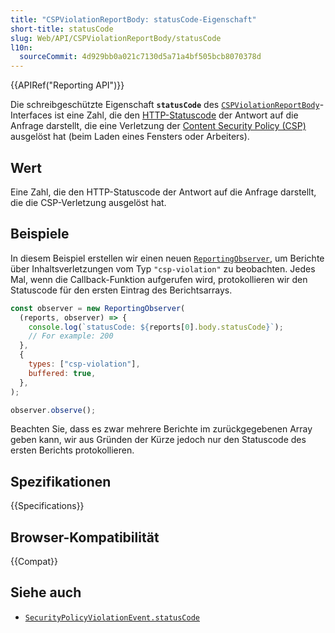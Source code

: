 ```yaml
---
title: "CSPViolationReportBody: statusCode-Eigenschaft"
short-title: statusCode
slug: Web/API/CSPViolationReportBody/statusCode
l10n:
  sourceCommit: 4d929bb0a021c7130d5a71a4bf505bcb8070378d
---
```


{{APIRef("Reporting API")}}

Die schreibgeschützte Eigenschaft **`statusCode`** des [`CSPViolationReportBody`](/de/docs/Web/API/CSPViolationReportBody)-Interfaces ist eine Zahl, die den [HTTP-Statuscode](/de/docs/Web/HTTP/Reference/Status) der Antwort auf die Anfrage darstellt, die eine Verletzung der [Content Security Policy (CSP)](/de/docs/Web/HTTP/Guides/CSP) ausgelöst hat (beim Laden eines Fensters oder Arbeiters).

## Wert

Eine Zahl, die den HTTP-Statuscode der Antwort auf die Anfrage darstellt, die die CSP-Verletzung ausgelöst hat.

## Beispiele

In diesem Beispiel erstellen wir einen neuen [`ReportingObserver`](/de/docs/Web/API/ReportingObserver), um Berichte über Inhaltsverletzungen vom Typ `"csp-violation"` zu beobachten.
Jedes Mal, wenn die Callback-Funktion aufgerufen wird, protokollieren wir den Statuscode für den ersten Eintrag des Berichtsarrays.

```js
const observer = new ReportingObserver(
  (reports, observer) => {
    console.log(`statusCode: ${reports[0].body.statusCode}`);
    // For example: 200
  },
  {
    types: ["csp-violation"],
    buffered: true,
  },
);

observer.observe();
```

Beachten Sie, dass es zwar mehrere Berichte im zurückgegebenen Array geben kann, wir aus Gründen der Kürze jedoch nur den Statuscode des ersten Berichts protokollieren.

## Spezifikationen

{{Specifications}}

## Browser-Kompatibilität

{{Compat}}

## Siehe auch

- [`SecurityPolicyViolationEvent.statusCode`](/de/docs/Web/API/SecurityPolicyViolationEvent/statusCode)
